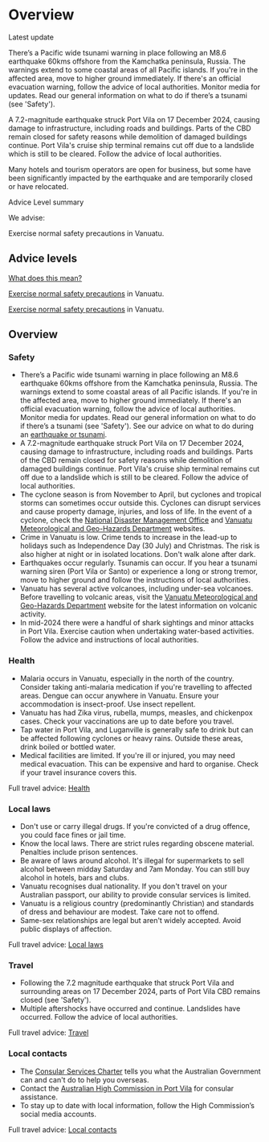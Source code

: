 # Overview

Latest update

There’s a Pacific wide tsunami warning in place following an M8.6 earthquake 60kms offshore from the Kamchatka peninsula, Russia. The warnings extend to some coastal areas of all Pacific islands. If you're in the affected area, move to higher ground immediately. If there's an official evacuation warning, follow the advice of local authorities. Monitor media for updates. Read our general information on what to do if there’s a tsunami (see 'Safety').  
  
A 7.2-magnitude earthquake struck Port Vila on 17 December 2024, causing damage to infrastructure, including roads and buildings. Parts of the CBD remain closed for safety reasons while demolition of damaged buildings continue. Port Vila's cruise ship terminal remains cut off due to a landslide which is still to be cleared. Follow the advice of local authorities.  
  
Many hotels and tourism operators are open for business, but some have been significantly impacted by the earthquake and are temporarily closed or have relocated.

Advice Level summary

We advise:

Exercise normal safety precautions in Vanuatu.

## Advice levels

[What does this mean?](/before-you-go/travel-advice-explained/)

[Exercise normal safety precautions](https://www.smartraveller.gov.au/consular-services/travel-advice-explained#level1) in Vanuatu.

[Exercise normal safety precautions](https://www.smartraveller.gov.au/consular-services/travel-advice-explained#level1) in Vanuatu.

## Overview

### Safety

* There’s a Pacific wide tsunami warning in place following an M8.6 earthquake 60kms offshore from the Kamchatka peninsula, Russia. The warnings extend to some coastal areas of all Pacific islands. If you're in the affected area, move to higher ground immediately. If there's an official evacuation warning, follow the advice of local authorities. Monitor media for updates. Read our general information on what to do if there’s a tsunami (see 'Safety'). See our advice on what to do during an [earthquake or tsunami](/before-you-go/safety/earthquakes-tsunamis "Earthquakes and tsunamis").
* A 7.2-magnitude earthquake struck Port Vila on 17 December 2024, causing damage to infrastructure, including roads and buildings. Parts of the CBD remain closed for safety reasons while demolition of damaged buildings continue. Port Vila's cruise ship terminal remains cut off due to a landslide which is still to be cleared. Follow the advice of local authorities.
* The cyclone season is from November to April, but cyclones and tropical storms can sometimes occur outside this. Cyclones can disrupt services and cause property damage, injuries, and loss of life. In the event of a cyclone, check the [National Disaster Management Office](https://ndmo.gov.vu/) and [Vanuatu Meteorological and Geo-Hazards Department](https://www.vmgd.gov.vu/vmgd/index.php) websites.
* Crime in Vanuatu is low. Crime tends to increase in the lead-up to holidays such as Independence Day (30 July) and Christmas. The risk is also higher at night or in isolated locations. Don't walk alone after dark.
* Earthquakes occur regularly. Tsunamis can occur. If you hear a tsunami warning siren (Port Vila or Santo) or experience a long or strong tremor, move to higher ground and follow the instructions of local authorities.
* Vanuatu has several active volcanoes, including under-sea volcanoes. Before travelling to volcanic areas, visit the [Vanuatu Meteorological and Geo-Hazards Department](https://www.vmgd.gov.vu/vmgd/index.php) website for the latest information on volcanic activity.
* In mid-2024 there were a handful of shark sightings and minor attacks in Port Vila. Exercise caution when undertaking water-based activities. Follow the advice and instructions of local authorities.

### Health

* Malaria occurs in Vanuatu, especially in the north of the country. Consider taking anti-malaria medication if you're travelling to affected areas. Dengue can occur anywhere in Vanuatu. Ensure your accommodation is insect-proof. Use insect repellent.
* Vanuatu has had Zika virus, rubella, mumps, measles, and chickenpox cases. Check your vaccinations are up to date before you travel.
* Tap water in Port Vila, and Luganville is generally safe to drink but can be affected following cyclones or heavy rains. Outside these areas, drink boiled or bottled water.
* Medical facilities are limited. If you're ill or injured, you may need medical evacuation. This can be expensive and hard to organise. Check if your travel insurance covers this.

Full travel advice: [Health](#health)

### Local laws

* Don't use or carry illegal drugs. If you're convicted of a drug offence, you could face fines or jail time.
* Know the local laws. There are strict rules regarding obscene material. Penalties include prison sentences.
* Be aware of laws around alcohol. It's illegal for supermarkets to sell alcohol between midday Saturday and 7am Monday. You can still buy alcohol in hotels, bars and clubs.
* Vanuatu recognises dual nationality. If you don't travel on your Australian passport, our ability to provide consular services is limited.
* Vanuatu is a religious country (predominantly Christian) and standards of dress and behaviour are modest. Take care not to offend.
* Same-sex relationships are legal but aren't widely accepted. Avoid public displays of affection.

Full travel advice: [Local laws](#local-laws)

### Travel

* Following the 7.2 magnitude earthquake that struck Port Vila and surrounding areas on 17 December 2024, parts of Port Vila CBD remains closed (see 'Safety').
* Multiple aftershocks have occurred and continue. Landslides have occurred. Follow the advice of local authorities.

Full travel advice: [Travel](#travel)

### Local contacts

* The [Consular Services Charter](/consular-services/consular-services-charter "Consular Services Charter") tells you what the Australian Government can and can't do to help you overseas.
* Contact the [Australian High Commission in Port Vila](https://vanuatu.embassy.gov.au/) for consular assistance.
* To stay up to date with local information, follow the High Commission’s social media accounts.

Full travel advice: [Local contacts](#local-contacts)
